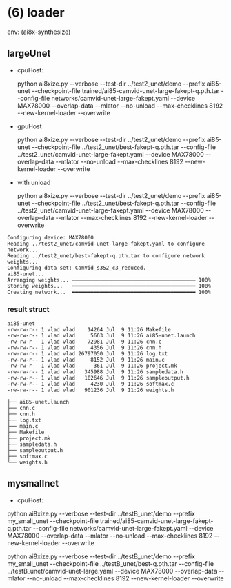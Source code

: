 # (6) loader


env: (ai8x-synthesize)

## largeUnet

* cpuHost:

    python ai8xize.py --verbose --test-dir ../test2_unet/demo --prefix ai85-unet --checkpoint-file  trained/ai85-camvid-unet-large-fakept-q.pth.tar --config-file networks/camvid-unet-large-fakept.yaml --device MAX78000  --overlap-data --mlator --no-unload --max-checklines 8192 --new-kernel-loader --overwrite 

* gpuHost

    python ai8xize.py --verbose --test-dir ../test2_unet/demo --prefix ai85-unet --checkpoint-file ../test2_unet/best-fakept-q.pth.tar --config-file  ../test2_unet/camvid-unet-large-fakept.yaml --device MAX78000  --overlap-data --mlator --no-unload --max-checklines 8192 --new-kernel-loader --overwrite

* with unload

    python ai8xize.py --verbose --test-dir ../test2_unet/demo --prefix ai85-unet --checkpoint-file ../test2_unet/best-fakept-q.pth.tar --config-file  ../test2_unet/camvid-unet-large-fakept.yaml --device MAX78000  --overlap-data --mlator --max-checklines 8192 --new-kernel-loader --overwrite


```
Configuring device: MAX78000
Reading ../test2_unet/camvid-unet-large-fakept.yaml to configure network...
Reading ../test2_unet/best-fakept-q.pth.tar to configure network weights...
Configuring data set: CamVid_s352_c3_reduced.
ai85-unet...
Arranging weights... ━━━━━━━━━━━━━━━━━━━━━━━━━━━━━━━━━━━━━━━━ 100%
Storing weights...   ━━━━━━━━━━━━━━━━━━━━━━━━━━━━━━━━━━━━━━━━ 100%
Creating network...  ━━━━━━━━━━━━━━━━━━━━━━━━━━━━━━━━━━━━━━━━ 100%
```


### result struct

```
ai85-unet 
-rw-rw-r-- 1 vlad vlad    14264 Jul  9 11:26 Makefile
-rw-rw-r-- 1 vlad vlad     5663 Jul  9 11:26 ai85-unet.launch
-rw-rw-r-- 1 vlad vlad    72981 Jul  9 11:26 cnn.c
-rw-rw-r-- 1 vlad vlad     4356 Jul  9 11:26 cnn.h
-rw-rw-r-- 1 vlad vlad 26797050 Jul  9 11:26 log.txt
-rw-rw-r-- 1 vlad vlad     8152 Jul  9 11:26 main.c
-rw-rw-r-- 1 vlad vlad      361 Jul  9 11:26 project.mk
-rw-rw-r-- 1 vlad vlad   345988 Jul  9 11:26 sampledata.h
-rw-rw-r-- 1 vlad vlad   102646 Jul  9 11:26 sampleoutput.h
-rw-rw-r-- 1 vlad vlad     4230 Jul  9 11:26 softmax.c
-rw-rw-r-- 1 vlad vlad   901236 Jul  9 11:26 weights.h

├── ai85-unet.launch
├── cnn.c
├── cnn.h
├── log.txt
├── main.c
├── Makefile
├── project.mk
├── sampledata.h
├── sampleoutput.h
├── softmax.c
└── weights.h
```


## mysmallnet


* cpuHost:

python ai8xize.py --verbose --test-dir ../testB_unet/demo --prefix my_small_unet --checkpoint-file  trained/ai85-camvid-unet-large-fakept-q.pth.tar --config-file networks/camvid-unet-large-fakept.yaml --device MAX78000  --overlap-data --mlator --no-unload --max-checklines 8192 --new-kernel-loader --overwrite 

python ai8xize.py --verbose --test-dir ../testB_unet/demo --prefix my_small_unet --checkpoint-file  ../testB_unet/best-q.pth.tar --config-file ../testB_unet/camvid-unet-large.yaml --device MAX78000  --overlap-data --mlator --no-unload --max-checklines 8192 --new-kernel-loader --overwrite